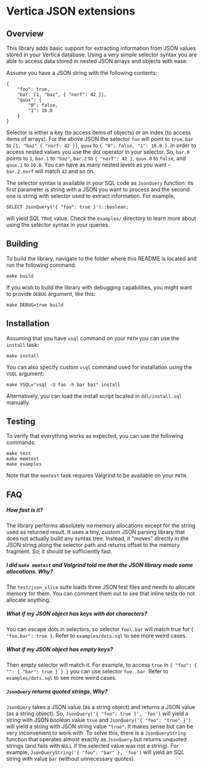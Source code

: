 Vertica JSON extensions
=======================


Overview
--------

This library adds basic support for extracting information from JSON values
stored in your Vertica database. Using a very simple selector syntax you are
able to access data stored in nested JSON arrays and objects with ease.

Assume you have a JSON string with the following contents:

    {
        "foo": true,
        "bar: [1, "baz", { "norf": 42 }],
        "quux": {
            "0": false,
            "1": 10.0
        }
    }

Selector is either a key (to access items of objects) or an index (to access
items of arrays). For the above JSON the selector `foo` will point to `true`,
`bar` to `[1, "baz" { "norf: 42 }]`, `quux` to `{ "0": false, "1": 10.0 }`.
In order to access nested values you use the dot operator in your selector. So,
`bar.0` points to `1`, `bar.1` to `"baz"`, `bar.2` to `{ "norf": 42 }`, `quux.0`
to `false`, and `quux.1` to `10.0`. You can have as many nested levels as you
want - `bar.2.norf` will match `42` and so on.

The selector syntax is available in your SQL code as `JsonQuery` function: its
first parameter is string with a JSON you want to process and the second one
is string with selector used to extract information. For example,

    SELECT JsonQuery('{ "foo": true }')::boolean;

will yield SQL `TRUE` value. Check the `examples/` directory to learn more
about using the selector syntax in your queries.


Building
--------

To build the library, navigate to the folder where this README is located and
run the following command:

    make build

If you wish to build the library with debugging capabilities, you might want
to provide `DEBUG` argument, like this:

    make DEBUG=true build


Installation
------------

Assuming that you have `vsql` command on your `PATH` you can use the `install`
task:

    make install

You can also specify custom `vsql` command used for installation using the
`VSQL` argument:

    make VSQL="vsql -U foo -h bar baz" install

Alternatively, you can load the install script located in `ddl/install.sql`
manually.


Testing
-------

To verify that everything works as expected, you can use the following commands:

    make test
    make memtest
    make examples

Note that the `memtest` task requires Valgrind to be available on your `PATH`.


FAQ
---

##### How fast is it?

The library performs absolutely no memory allocations except for the string
used as returned result. It uses a tiny, custom JSON parsing library that
does not actually build any syntax tree. Instead, it "moves" directly in the
JSON string along the selector path and returns offset to the memory fragment.
So, it should be sufficiently fast.

##### I did `make memtest` and Valgrind told me that the JSON library made some allocations. Why?

The `test/json_slice` suite loads three JSON test files and needs to allocate
memory for them. You can comment them out to see that inline tests do not
allocate anything.

##### What if my JSON object has keys with dot characters?

You can escape dots in selectors, so selector `foo\.bar` will match true for
`{ "foo.bar": true }`. Refer to `examples/dots.sql` to see more weird cases.

##### What if my JSON object has empty keys?

Then empty selector will match it. For example, to access `true` in
`{ "foo": { "": { "bar": true } } }` you can use selector `foo..bar`. Refer to
`examples/dots.sql` to see more weird cases.

##### `JsonQuery` returns quoted strings. Why?

`JsonQuery` takes a JSON value (as a string object) and returns a JSON value
(as a string object). So, `JsonQuery('{ "foo": true }', 'foo')` will yield
a string with JSON boolean value `true` and `JsonQuery('{ "foo": "true" }')`
will yield a string with JSON string value `"true"`. It makes sense but can
be very inconvenient to work with. To solve this, there is a `JsonQueryString`
function that operates almost exactly as `JsonQuery` but returns unquoted
strings (and fails with `NULL` if the selected value was not a string). For
example, `JsonQueryString('{ "foo": "bar" }, 'foo')` will yield an SQL string
with value `bar` (without unnecessary quotes).
